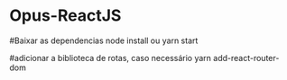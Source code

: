 # Opus-ReactJS

#Baixar as dependencias
node install ou
yarn start

#adicionar a biblioteca de rotas, caso necessário
yarn add-react-router-dom
